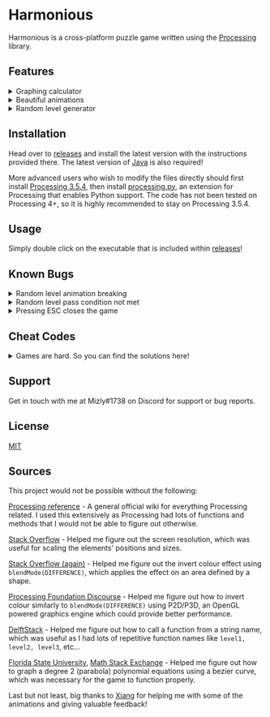 # Harmonious

Harmonious is a cross-platform puzzle game written using the [Processing](https://processing.org/) library.

## Features

<details>
<summary>Graphing calculator</summary>
<br>
Well, kind of. Has support for second degree polynomial equations, with range from -10.0 to 10.0.
</details>

<details>
<summary>Beautiful animations</summary>
<br>
Beauty is subjective. But I think they're pretty cool.
</details>

<details>
<summary>Random level generator</summary>
<br>
Bored of the default levels? Create your own with customizable parameters!
</details>

## Installation

Head over to [releases](https://github.com/mizly/Harmonious/releases) and install the latest version with the instructions provided there. The latest version of [Java](http://java.com/download) is also required!

More advanced users who wish to modify the files directly should first install [Processing 3.5.4](https://github.com/processing/processing/releases/tag/processing-0270-3.5.4), then install [processing.py](https://github.com/jdf/processing.py), an extension for Processing that enables Python support. The code has not been tested on Processing 4+, so it is highly recommended to stay on Processing 3.5.4.

## Usage

Simply double click on the executable that is included within [releases](https://github.com/mizly/Harmonious/releases)!


## Known Bugs

<details>
<summary>Random level animation breaking</summary>
<br>
Specifically spamming the transition breaking the main level selection screen and the random level generator will sometimes cause a visual glitch.
</details>

<details>
<summary>Random level pass condition not met</summary>
<br>
Sometimes even when you get the correct answer, it might not register as such.
</details>

<details>
<summary>Pressing ESC closes the game</summary>
<br>
This isn't a bug but a built-in feature of Processing that has no way to be turned off.
</details>

## Cheat Codes
<details>
<summary>Games are hard. So you can find the solutions here!</summary>
<br> 
Level 1: 1   

Level 2: -2  

Level 3: 1, 1

Level 4: 3, -0.5

Level 5: 1, 0, 1

Level 6: -5, 9, 9

Level 7: 4, -9, -3

Level 8: -0.5, 1, -8.5

You're on your own for the random level. I probably don't know the answers either.
</details>

## Support
Get in touch with me at Mizly#1738 on Discord for support or bug reports.

## License
[MIT](https://choosealicense.com/licenses/mit/)

## Sources
This project would not be possible without the following:

[Processing reference](https://processing.org/reference/) - A general official wiki for everything Processing related. I used this extensively as Processing had lots of functions and methods that I would not be able to figure out otherwise.

[Stack Overflow](https://stackoverflow.com/questions/3129322/how-do-i-get-monitor-resolution-in-python) - Helped me figure out the screen resolution, which was useful for scaling the elements' positions and sizes.

[Stack Overflow (again)](https://stackoverflow.com/questions/68986409/inverting-colors-within-shape-in-processing) - Helped me figure out the invert colour effect using ```blendMode(DIFFERENCE)```, which applies the effect on an area defined by a shape.

[Processing Foundation Discourse](https://discourse.processing.org/t/blendmode-difference-in-p2d-p3d/17541) - Helped me figure out how to invert colour similarly to ```blendMode(DIFFERENCE)``` using P2D/P3D, an OpenGL powered graphics engine which could provide better performance.

[DelftStack](https://www.delftstack.com/howto/python/python-call-function-from-a-string/#:~:text=call%20the%20function.-,Use%20locals()%20and%20globals()%20to%20Call%20a%20Function,of%20the%20given%20source%20code.) - Helped me figure out how to call a function from a string name, which was useful as I had lots of repetitive function names like ```level1, level2, level3```, etc...

[Florida State University](https://www.math.fsu.edu/~rabert/TeX/parabola/parabola.html), [Math Stack Exchange](https://math.stackexchange.com/questions/3029005/drawing-bezier-curve-from-a-parabola) - Helped me figure out how to graph a degree 2 (parabola) polynomial equations using a bezier curve, which was necessary for the game to function properly.

Last but not least, big thanks to [Xiang](https://github.com/Rifltz) for helping me with some of the animations and giving valuable feedback!



